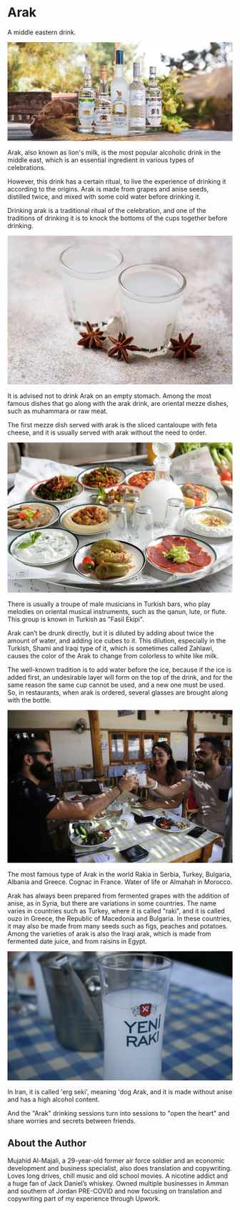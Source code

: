 # Arak

A middle eastern drink.

![image1](_static/images/arak/image1.jpg)

Arak, also known as lion's milk, is the most popular alcoholic drink in the
middle east, which is an essential ingredient in various types of celebrations.

However, this drink has a certain ritual, to live the experience of drinking it
according to the origins. Arak is made from grapes and anise seeds, distilled
twice, and mixed with some cold water before drinking it.

Drinking arak is a traditional ritual of the celebration, and one of the
traditions of drinking it is to knock the bottoms of the cups together before
drinking.

![image2](_static/images/arak/image2.jpg)

It is advised not to drink Arak on an empty stomach. Among the most famous
dishes that go along with the arak drink, are oriental mezze dishes, such as
muhammara or raw meat.

The first mezze dish served with arak is the sliced cantaloupe with feta cheese,
and it is usually served with arak without the need to order.

![image3](_static/images/arak/image3.jpg)

There is usually a troupe of male musicians in Turkish bars, who play melodies
on oriental musical instruments, such as the qanun, lute, or flute. This group
is known in Turkish as "Fasil Ekipi".

Arak can’t be drunk directly, but it is diluted by adding about twice the amount
of water, and adding ice cubes to it. This dilution, especially in the Turkish,
Shami and Iraqi type of it, which is sometimes called Zahlawi, causes the color
of the Arak to change from colorless to white like milk.

The well-known tradition is to add water before the ice, because if the ice is
added first, an undesirable layer will form on the top of the drink, and for the
same reason the same cup cannot be used, and a new one must be used. So, in
restaurants, when arak is ordered, several glasses are brought along with the
bottle.

![image4](_static/images/arak/image4.jpg)

The most famous type of Arak in the world Rakia in Serbia, Turkey, Bulgaria,
Albania and Greece. Cognac in France. Water of life or Almahah in Morocco.

Arak has always been prepared from fermented grapes with the addition of anise,
as in Syria, but there are variations in some countries. The name varies in
countries such as Turkey, where it is called "raki", and it is called ouzo in
Greece, the Republic of Macedonia and Bulgaria. In these countries, it may also
be made from many seeds such as figs, peaches and potatoes. Among the varieties
of arak is also the Iraqi arak, which is made from fermented date juice, and
from raisins in Egypt.

![image5](_static/images/arak/image5.jpg)

In Iran, it is called 'erg seki', meaning 'dog Arak, and it is made without
anise and has a high alcohol content.

And the "Arak" drinking sessions turn into sessions to "open the heart" and
share worries and secrets between friends.

## About the Author

Mujahid Al-Majali, a 29-year-old former air force soldier and an economic
development and business specialist, also does translation and copywriting.
Loves long drives, chill music and old school movies. A nicotine addict and a
huge fan of Jack Daniel’s whiskey. Owned multiple businesses in Amman and
southern of Jordan PRE-COVID and now focusing on translation and copywriting
part of my experience through Upwork.
